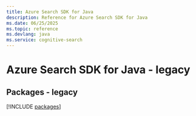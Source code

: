 ```yaml
---
title: Azure Search SDK for Java
description: Reference for Azure Search SDK for Java
ms.date: 06/25/2025
ms.topic: reference
ms.devlang: java
ms.service: cognitive-search
---
```

# Azure Search SDK for Java - legacy
## Packages - legacy
[!INCLUDE [packages](search-index.md)]